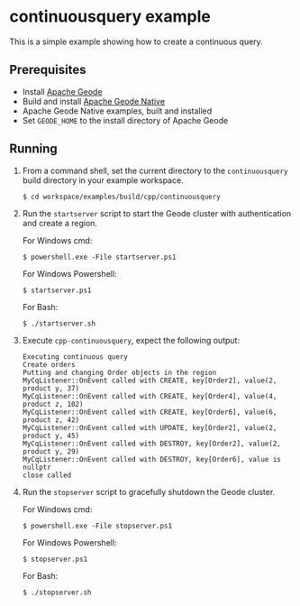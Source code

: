 # continuousquery example
This is a simple example showing how to create a continuous query.

## Prerequisites
* Install [Apache Geode](https://geode.apache.org)
* Build and install [Apache Geode Native](https://github.com/apache/geode-native)
* Apache Geode Native examples, built and installed
* Set `GEODE_HOME` to the install directory of Apache Geode

## Running
1. From a command shell, set the current directory to the `continuousquery` build directory in your example workspace.

    ```console
    $ cd workspace/examples/build/cpp/continuousquery
    ```

1. Run the `startserver` script to start the Geode cluster with authentication and create a region.

   For Windows cmd:

    ```console
    $ powershell.exe -File startserver.ps1
    ```

   For Windows Powershell:

    ```console
    $ startserver.ps1
    ```

   For Bash:

    ```console
    $ ./startserver.sh
    ```
  
1. Execute `cpp-continuousquery`, expect the following output:

    ```
    Executing continuous query
    Create orders
    Putting and changing Order objects in the region
    MyCqListener::OnEvent called with CREATE, key[Order2], value(2, product y, 37)
    MyCqListener::OnEvent called with CREATE, key[Order4], value(4, product z, 102)
    MyCqListener::OnEvent called with CREATE, key[Order6], value(6, product z, 42)
    MyCqListener::OnEvent called with UPDATE, key[Order2], value(2, product y, 45)
    MyCqListener::OnEvent called with DESTROY, key[Order2], value(2, product y, 29)
    MyCqListener::OnEvent called with DESTROY, key[Order6], value is nullptr
    close called
    ```

1. Run the `stopserver` script to gracefully shutdown the Geode cluster.

   For Windows cmd:

    ```console
    $ powershell.exe -File stopserver.ps1
    ```

   For Windows Powershell:

    ```console
    $ stopserver.ps1
    ```

   For Bash:

    ```console
    $ ./stopserver.sh
    ```
